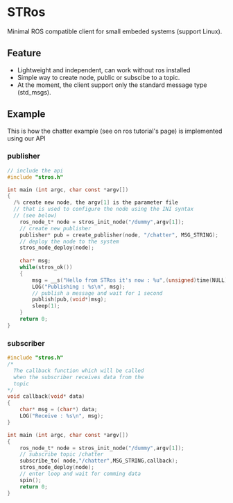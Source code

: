 # STRos
Minimal ROS compatible client for small embeded systems (support Linux).
## Feature
- Lightweight and independent, can work without ros installed
- Simple way to create node, public or subscibe to a topic.
- At the moment, the client support only the standard message type (std_msgs).

## Example
This is how the chatter example (see on ros tutorial's page) is implemented using our API
### publisher
```c
// include the api
#include "stros.h"

int main (int argc, char const *argv[])
{
  /% create new node, the argv[1] is the parameter file
  // that is used to configure the node using the INI syntax 
  // (see below)
	ros_node_t* node = stros_init_node("/dummy",argv[1]);
	// create new publisher
	publisher* pub = create_publisher(node, "/chatter", MSG_STRING);
	// deploy the node to the system
	stros_node_deploy(node);
	
	char* msg;
	while(stros_ok())
	{
		msg = __s("Hello from STRos it's now : %u",(unsigned)time(NULL));
		LOG("Publishing : %s\n", msg);
		// publish a message and wait for 1 second
		publish(pub,(void*)msg);
		sleep(1);
	}
	return 0;
}
```
### subscriber
```c
#include "stros.h"
/*
  The callback function which will be called
  when the subscriber receives data from the 
  topic
*/
void callback(void* data)
{
	char* msg = (char*) data;
	LOG("Receive : %s\n", msg);
}

int main (int argc, char const *argv[])
{
	ros_node_t* node = stros_init_node("/dummy",argv[1]);
	// subscribe topic /chatter
	subscribe_to( node,"/chatter",MSG_STRING,callback);
	stros_node_deploy(node);
	// enter loop and wait for comming data
	spin();
	return 0;
}
```
